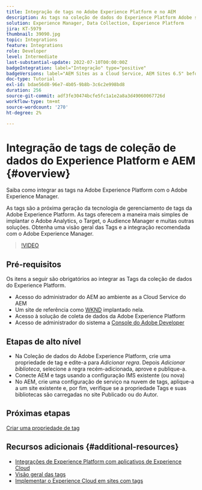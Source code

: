 ```yaml
---
title: Integração de tags no Adobe Experience Platform e no AEM
description: As tags na coleção de dados do Experience Platform Adobe são a solução de gerenciamento de tags de próxima geração e a melhor maneira de implantar o Adobe Analytics, o Target, o Audience Manager e muitas outras soluções. Obtenha uma visão geral das tags na Adobe Experience Platform e a integração recomendada com o Adobe Experience Manager.
solution: Experience Manager, Data Collection, Experience Platform
jira: KT-5979
thumbnail: 39090.jpg
topic: Integrations
feature: Integrations
role: Developer
level: Intermediate
last-substantial-update: 2022-07-10T00:00:00Z
badgeIntegration: label="Integração" type="positive"
badgeVersions: label="AEM Sites as a Cloud Service, AEM Sites 6.5" before-title="false"
doc-type: Tutorial
exl-id: bdae56d8-96e7-4b05-9b8b-3c6c2e998bd8
duration: 256
source-git-commit: adf3fe30474bcfe5fc1a1e2a8a3d49060067726d
workflow-type: tm+mt
source-wordcount: '270'
ht-degree: 2%

---
```


# Integração de tags de coleção de dados do Experience Platform e AEM {#overview}

Saiba como integrar as tags na Adobe Experience Platform com o Adobe Experience Manager.

As tags são a próxima geração da tecnologia de gerenciamento de tags da Adobe Experience Platform. As tags oferecem a maneira mais simples de implantar o Adobe Analytics, o Target, o Audience Manager e muitas outras soluções. Obtenha uma visão geral das Tags e a integração recomendada com o Adobe Experience Manager.

>[!VIDEO](https://video.tv.adobe.com/v/3417061?quality=12&learn=on)

## Pré-requisitos

Os itens a seguir são obrigatórios ao integrar as Tags da coleção de dados do Experience Platform.

+ Acesso do administrador do AEM ao ambiente as a Cloud Service do AEM
+ Um site de referência como [WKND](https://github.com/adobe/aem-guides-wknd) implantado nela.
+ Acesso à solução de coleta de dados da Adobe Experience Platform
+ Acesso de administrador do sistema a [Console do Adobe Developer](https://developer.adobe.com/developer-console/)


## Etapas de alto nível

+ Na Coleção de dados do Adobe Experience Platform, crie uma propriedade de tag e edite-a para _Adicionar regra_. Depois _Adicionar biblioteca_, selecione a regra recém-adicionada, aprove e publique-a.
+ Conecte AEM e tags usando a configuração IMS existente (ou nova)
+ No AEM, crie uma configuração de serviço na nuvem de tags, aplique-a a um site existente e, por fim, verifique se a propriedade Tags e suas bibliotecas são carregadas no site Publicado ou do Autor.

## Próximas etapas

[Criar uma propriedade de tag](create-tag-property.md)

## Recursos adicionais {#additional-resources}

+ [Integrações de Experience Platform com aplicativos de Experience Cloud](https://experienceleague.adobe.com/docs/platform-learn/tutorials/intro-to-platform/integrations-with-experience-cloud-applications.html)
+ [Visão geral das tags](https://experienceleague.adobe.com/docs/experience-platform/tags/home.html)
+ [Implementar o Experience Cloud em sites com tags](https://experienceleague.adobe.com/docs/platform-learn/implement-in-websites/overview.html)
